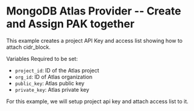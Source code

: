 # MongoDB Atlas Provider -- Create and Assign PAK together
This example creates a project API Key and access list showing how to attach cidr_block.

Variables Required to be set:
- `project_id`: ID of the Atlas project
- `org_id`: ID of Atlas organization
- `public_key`: Atlas public key
- `private_key`: Atlas  private key

For this example, we will setup project api key and attach access list to it.


